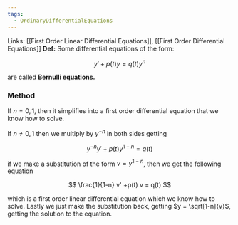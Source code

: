 ```yaml
---
tags:
  - OrdinaryDifferentialEquations
---
```

Links: [[First Order Linear Differential Equations]], [[First Order Differential Equations]]
********Def:******** Some differential equations of the form:

$$ y'+p(t)y= q(t) y^n $$

are called ********Bernulli equations.********

### Method

If $n = 0, 1$, then it simplifies into a first order differential equation that we know how to solve.

If $n \ne 0,1$ then we multiply by $y^{-n}$ in both sides getting

$$ y^{-n} y' +p(t)y^{1-n} = q(t) $$

if we make a substitution of the form $v = y^{1-n}$, then we get the following equation

$$ \frac{1}{1-n} v' +p(t) v = q(t) $$

which is a first order linear differential equation which we know how to solve. Lastly we just make the substitution back, getting $y = \sqrt[1-n]{v}$, getting the solution to the equation.